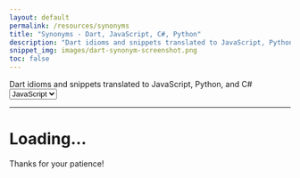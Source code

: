 ```yaml
---
layout: default
permalink: /resources/synonyms
title: "Synonyms - Dart, JavaScript, C#, Python"
description: "Dart idioms and snippets translated to JavaScript, Python, and C#."
snippet_img: images/dart-synonym-screenshot.png
toc: false
---
```


<div class="synonym">
  <p class="language-choice">
    Dart idioms and snippets translated to JavaScript, Python, and C#&nbsp;
    <select>
      <option value="js">JavaScript</option>
      <option value="csharp">C#</option>
      <option value="java">Java/GWT</option>
      <option value="python">Python</option>
    </select>
  </p>
  <nav>
    <ul class="nav col3"></ul>
  </nav>
  <hr>
  <div id="synonym-meat">
    <div class='page-header'>
      <h1>Loading&hellip;</h1>
      <p>Thanks for your patience!</p>
    </div>
  </div>
</div>

<script type="application/dart" src="/resources/synonyms/assets/synonyms.dart"></script>
<script type="text/javascript" src="/resources/synonyms/assets/dart.js"></script>

<script type="text/javascript">
  window.addEventListener('message', function(e) {
    if (e.data == 'code:loaded') {
      window.prettyPrint();
    }
  });
</script>
